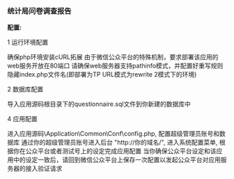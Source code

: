 ###   统计局问卷调查报告






**配置:**

1    运行环境配置

确保php环境安装cURL拓展
由于微信公众平台的特殊机制，要求部署该应用的web服务开放在80端口
请确保web服务器支持pathinfo模式，并配置好重写规则隐藏index.php文件名(即部署为TP URL模式为rewrite 2模式下的环境)

2 数据库配置

导入应用源码根目录下的questionnaire.sql文件到你新建的数据库中

4 应用配置

进入应用源码\Application\Common\Conf\config.php, 配置超级管理员账号和数据库
通过你的超级管理员账号进入后台 "http://你的域名/", 进入系统配置菜单, 根据你在公众平台或者测试号上的设定完成应用配置
当你确保公众平台设定和该应用中的设定一致后，请回到微信公众平台上保存一次配置以发起公众平台对应用服务器的接入验证请求


